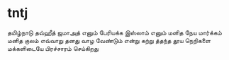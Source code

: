 # tntj
தமிழ்நாடு தவ்ஹீத் ஜமாஅத் எனும் பேரியக்க இஸ்லாம் எனும் மனித நேய மார்க்கம் மனித குலம் எவ்வாறு தனது வாழ வேண்டும் என்று கற்று த்தந்த தூய நெறிகளை மக்களிடையே பிரச்சாரம் செய்கிறது
